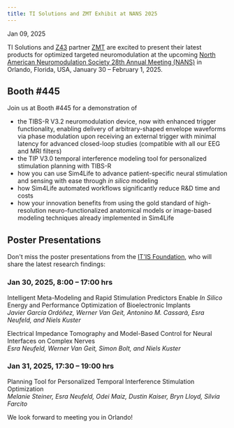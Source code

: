 ```yaml
---
title: TI Solutions and ZMT Exhibit at NANS 2025
---
```


Jan 09, 2025

TI Solutions and [Z43](https://z43.swiss) partner [ZMT](https://zmt.swiss) are excited to present their latest products for optimized targeted neuromodulation at the upcoming [North American Neuromodulation Society 28th Annual Meeting (NANS)](https://www.neuromodulation.org/annual-meeting.html) in Orlando, Florida, USA, January 30 – February 1, 2025.

## Booth #445
Join us at Booth #445 for a demonstration of
- the TIBS-R V3.2 neuromodulation device, now with enhanced trigger functionality, enabling delivery of arbitrary-shaped envelope waveforms via phase modulation upon receiving an external trigger with minimal latency for advanced closed-loop studies (compatible with all our EEG and MRI filters)
- the TIP V3.0 temporal interference modeling tool for personalized stimulation planning with TIBS-R
- how you can use Sim4Life to advance patient-specific neural stimulation and sensing with ease through *in silico* modeling
- how Sim4Life automated workflows significantly reduce R&D time and costs
- how your innovation benefits from using the gold standard of high-resolution neuro-functionalized anatomical models or image-based modeling techniques already implemented in Sim4Life

## Poster Presentations
Don't miss the poster presentations from the [IT'IS Foundation](https://itis.swiss), who will share the latest research findings:

### Jan 30, 2025, 8:00 – 17:00 hrs  
Intelligent Meta-Modeling and Rapid Stimulation Predictors Enable *In Silico* Energy and Performance Optimization of Bioelectronic Implants  
*Javier García Ordóñez, Werner Van Geit, Antonino M. Cassarà, Esra Neufeld, and Niels Kuster*

Electrical Impedance Tomography and Model-Based Control for Neural Interfaces on Complex Nerves  
*Esra Neufeld, Werner Van Geit, Simon Bolt, and Niels Kuster*

### Jan 31, 2025, 17:30 – 19:00 hrs  
Planning Tool for Personalized Temporal Interference Stimulation Optimization  
*Melanie Steiner, Esra Neufeld, Odei Maiz, Dustin Kaiser, Bryn Lloyd, Silvia Farcito*

We look forward to meeting you in Orlando!
